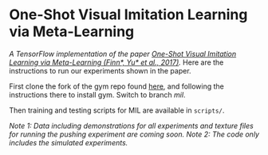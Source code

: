 # One-Shot Visual Imitation Learning via Meta-Learning

*A TensorFlow implementation of the paper [One-Shot Visual Imitation Learning via Meta-Learning (Finn*, Yu* et al., 2017)](https://arxiv.org/pdf/1709.04905.pdf).* Here are the instructions to run our experiments shown in the paper.

First clone the fork of the gym repo found [here](https://github.com/tianheyu927/gym), and following the instructions there to install gym. Switch to branch *mil*.

Then training and testing scripts for MIL are available in `scripts/`.

*Note 1: Data including demonstrations for all experiments and texture files for running the pushing experiment are coming soon.*
*Note 2: The code only includes the simulated experiments.*
